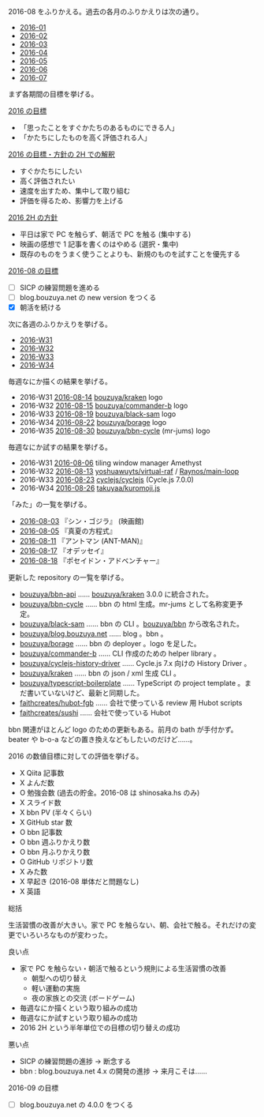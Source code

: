 2016-08 をふりかえる。過去の各月のふりかえりは次の通り。

- [2016-01][2016-01-31]
- [2016-02][2016-02-29]
- [2016-03][2016-03-31]
- [2016-04][2016-05-01]
- [2016-05][2016-05-31]
- [2016-06][2016-06-30]
- [2016-07][2016-07-31]

まず各期間の目標を挙げる。

[2016 の目標][2015-12-31]

- 「思ったことをすぐかたちのあるものにできる人」
- 「かたちにしたものを高く評価される人」

[2016 の目標・方針の 2H での解釈][2016-07-31]

- すぐかたちにしたい
- 高く評価されたい
- 速度を出すため、集中して取り組む
- 評価を得るため、影響力を上げる

[2016 2H の方針][2016-07-31]

- 平日は家で PC を触らず、朝活で PC を触る (集中する)
- 映画の感想で 1 記事を書くのはやめる (選択・集中)
- 既存のものをうまく使うことよりも、新規のものを試すことを優先する

[2016-08 の目標][2016-07-31]

- [ ] SICP の練習問題を進める
- [ ] blog.bouzuya.net の new version をつくる
- [x] 朝活を続ける

次に各週のふりかえりを挙げる。

- [2016-W31][2016-08-07]
- [2016-W32][2016-08-14]
- [2016-W33][2016-08-21]
- [2016-W34][2016-08-28]

毎週なにか描くの結果を挙げる。

- 2016-W31 [2016-08-14][] [bouzuya/kraken][] logo
- 2016-W32 [2016-08-15][] [bouzuya/commander-b][] logo
- 2016-W33 [2016-08-19][] [bouzuya/black-sam][] logo
- 2016-W34 [2016-08-22][] [bouzuya/borage][] logo
- 2016-W35 [2016-08-30][] [bouzuya/bbn-cycle][] (mr-jums) logo

毎週なにか試すの結果を挙げる。

- 2016-W31 [2016-08-06][] tiling window manager Amethyst
- 2016-W32 [2016-08-13][] [yoshuawuyts/virtual-raf][] / [Raynos/main-loop][]
- 2016-W33 [2016-08-23][] [cyclejs/cyclejs][] (Cycle.js 7.0.0)
- 2016-W34 [2016-08-26][] [takuyaa/kuromoji.js][]

「みた」の一覧を挙げる。

- [2016-08-03][] 『シン・ゴジラ』 (映画館)
- [2016-08-05][] 『真夏の方程式』
- [2016-08-11][] 『アントマン (ANT-MAN)』
- [2016-08-17][] 『オデッセイ』
- [2016-08-18][] 『ポセイドン・アドベンチャー』

更新した repository の一覧を挙げる。

- [bouzuya/bbn-api][] …… [bouzuya/kraken][] 3.0.0 に統合された。
- [bouzuya/bbn-cycle][] …… bbn の html 生成。mr-jums として名称変更予定。
- [bouzuya/black-sam][] …… bbn の CLI 。[bouzuya/bbn][] から改名された。
- [bouzuya/blog.bouzuya.net][] …… blog 。bbn 。
- [bouzuya/borage][] …… bbn の deployer 。logo を足した。
- [bouzuya/commander-b][] …… CLI 作成のための helper library 。
- [bouzuya/cyclejs-history-driver][] …… Cycle.js 7.x 向けの History Driver 。
- [bouzuya/kraken][] …… bbn の json / xml 生成 CLI 。
- [bouzuya/typescript-boilerplate][] …… TypeScript の project template 。まだ書いていないけど、最新と同期した。
- [faithcreates/hubot-fgb][] …… 会社で使っている review 用 Hubot scripts
- [faithcreates/sushi][] …… 会社で使っている Hubot

bbn 関連がほとんど logo のための更新もある。前月の bath が手付かず。beater や b-o-a などの置き換えなどもしたいのだけど……。

2016 の数値目標に対しての評価を挙げる。

- X Qiita 記事数
- X よんだ数
- O 勉強会数 (過去の貯金。2016-08 は shinosaka.hs のみ)
- X スライド数
- X bbn PV (半々くらい)
- X GitHub star 数
- O bbn 記事数
- O bbn 週ふりかえり数
- O bbn 月ふりかえり数
- O GitHub リポジトリ数
- X みた数
- X 早起き (2016-08 単体だと問題なし)
- X 英語

総括

生活習慣の改善が大きい。家で PC を触らない、朝、会社で触る。それだけの変更でいろいろなものが変わった。

良い点

- 家で PC を触らない・朝活で触るという規則による生活習慣の改善
  - 朝型への切り替え
  - 軽い運動の実施
  - 夜の家族との交流 (ボードゲーム)
- 毎週なにか描くという取り組みの成功
- 毎週なにか試すという取り組みの成功
- 2016 2H という半年単位での目標の切り替えの成功

悪い点

- SICP の練習問題の進捗 -> 断念する
- bbn : blog.bouzuya.net 4.x の開発の進捗 → 来月こそは……

2016-09 の目標

- [ ] blog.bouzuya.net の 4.0.0 をつくる

[2015-12-31]: https://blog.bouzuya.net/2015/12/31/
[2016-01-31]: https://blog.bouzuya.net/2016/01/31/
[2016-02-29]: https://blog.bouzuya.net/2016/02/29/
[2016-03-31]: https://blog.bouzuya.net/2016/03/31/
[2016-05-01]: https://blog.bouzuya.net/2016/05/01/
[2016-05-31]: https://blog.bouzuya.net/2016/05/31/
[2016-06-30]: https://blog.bouzuya.net/2016/06/30/
[2016-07-31]: https://blog.bouzuya.net/2016/07/31/
[2016-08-03]: https://blog.bouzuya.net/2016/08/03/
[2016-08-05]: https://blog.bouzuya.net/2016/08/05/
[2016-08-06]: https://blog.bouzuya.net/2016/08/06/
[2016-08-07]: https://blog.bouzuya.net/2016/08/07/
[2016-08-11]: https://blog.bouzuya.net/2016/08/11/
[2016-08-13]: https://blog.bouzuya.net/2016/08/13/
[2016-08-14]: https://blog.bouzuya.net/2016/08/14/
[2016-08-15]: https://blog.bouzuya.net/2016/08/15/
[2016-08-17]: https://blog.bouzuya.net/2016/08/17/
[2016-08-18]: https://blog.bouzuya.net/2016/08/18/
[2016-08-19]: https://blog.bouzuya.net/2016/08/19/
[2016-08-21]: https://blog.bouzuya.net/2016/08/21/
[2016-08-22]: https://blog.bouzuya.net/2016/08/22/
[2016-08-23]: https://blog.bouzuya.net/2016/08/23/
[2016-08-26]: https://blog.bouzuya.net/2016/08/26/
[2016-08-28]: https://blog.bouzuya.net/2016/08/28/
[2016-08-30]: https://blog.bouzuya.net/2016/08/30/
[Raynos/main-loop]: https://github.com/Raynos/main-loop
[bouzuya/bbn-api]: https://github.com/bouzuya/bbn-api
[bouzuya/bbn-cycle]: https://github.com/bouzuya/bbn-cycle
[bouzuya/bbn]: https://github.com/bouzuya/bbn
[bouzuya/black-sam]: https://github.com/bouzuya/black-sam
[bouzuya/blog.bouzuya.net]: https://github.com/bouzuya/blog.bouzuya.net
[bouzuya/borage]: https://github.com/bouzuya/borage
[bouzuya/commander-b]: https://github.com/bouzuya/commander-b
[bouzuya/cyclejs-history-driver]: https://github.com/bouzuya/cyclejs-history-driver
[bouzuya/kraken]: https://github.com/bouzuya/kraken
[bouzuya/typescript-boilerplate]: https://github.com/bouzuya/typescript-boilerplate
[cyclejs/cyclejs]: https://github.com/cyclejs/cyclejs
[faithcreates/hubot-fgb]: https://github.com/faithcreates/hubot-fgb
[faithcreates/sushi]: https://github.com/faithcreates/sushi
[takuyaa/kuromoji.js]: https://github.com/takuyaa/kuromoji.js
[yoshuawuyts/virtual-raf]: https://github.com/yoshuawuyts/virtual-raf
